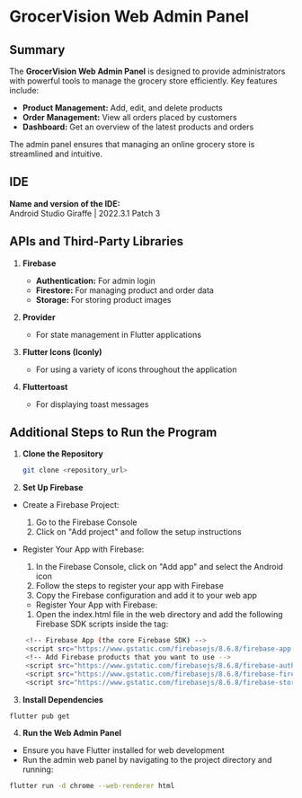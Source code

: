 # GrocerVision Web Admin Panel

## Summary

The **GrocerVision Web Admin Panel** is designed to provide administrators with powerful tools to manage the grocery store efficiently. Key features include:

- **Product Management:** Add, edit, and delete products
- **Order Management:** View all orders placed by customers
- **Dashboard:** Get an overview of the latest products and orders

The admin panel ensures that managing an online grocery store is streamlined and intuitive.

## IDE

**Name and version of the IDE:**  
Android Studio Giraffe | 2022.3.1 Patch 3

## APIs and Third-Party Libraries

1. **Firebase**

   - **Authentication:** For admin login
   - **Firestore:** For managing product and order data
   - **Storage:** For storing product images

2. **Provider**

   - For state management in Flutter applications

3. **Flutter Icons (Iconly)**

   - For using a variety of icons throughout the application

4. **Fluttertoast**
   - For displaying toast messages

## Additional Steps to Run the Program

1. **Clone the Repository**

   ```sh
   git clone <repository_url>
   ```

2. **Set Up Firebase**

- Create a Firebase Project:

  1. Go to the Firebase Console
  2. Click on "Add project" and follow the setup instructions

- Register Your App with Firebase:

  1. In the Firebase Console, click on "Add app" and select the Android icon
  2. Follow the steps to register your app with Firebase
  3. Copy the Firebase configuration and add it to your web app

  - Register Your App with Firebase:

  1.  Open the index.html file in the web directory and add the following Firebase SDK scripts inside the <head> tag:

```sh
    <!-- Firebase App (the core Firebase SDK) -->
    <script src="https://www.gstatic.com/firebasejs/8.6.8/firebase-app.js"></script>
    <!-- Add Firebase products that you want to use -->
    <script src="https://www.gstatic.com/firebasejs/8.6.8/firebase-auth.js"></script>
    <script src="https://www.gstatic.com/firebasejs/8.6.8/firebase-firestore.js"></script>
    <script src="https://www.gstatic.com/firebasejs/8.6.8/firebase-storage.js"></script>
```

3. **Install Dependencies**
 ```sh
 flutter pub get
 ```

 4. **Run the Web Admin Panel**
 - Ensure you have Flutter installed for web development
 - Run the admin web panel by navigating to the project directory and running:
 ```sh
 flutter run -d chrome --web-renderer html
 ```


